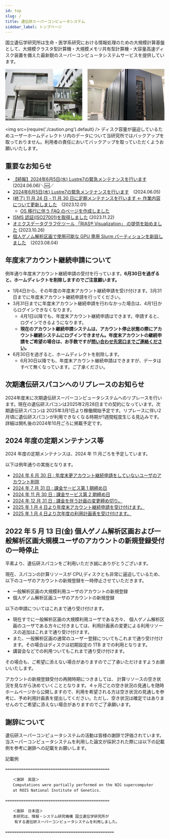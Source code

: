```yaml
---
id: top
slug: /
title: 遺伝研スーパーコンピュータシステム
sidebar_label: トップページ
---
```



国立遺伝学研究所は生命・医学系研究における情報処理のための大規模計算基盤として、大規模クラスタ型計算機・大規模メモリ共有型計算機・大容量高速ディスク装置を備えた最新鋭のスーパーコンピュータシステムサービスを提供しています。


![top_image2](top_image2.png)



<img src={require('./caution.png').default} />
ディスク容量が逼迫しているためユーザーホームディレクトリ内のデータについて当研究所ではバックアップを取っておりません。利用者の責任においてバックアップを取っていただくようお願いいたします。
<div className="clearfix"></div>


## 重要なお知らせ

- [【続報】2024年6月5日(水) Lustre7の緊急メンテナンスを行います](/blog/2024-06-06-Lustre7_maintenance_followup) (2024.06.06)＼&#x1f195;／
- [2024年6月5日(水) Lustre7の緊急メンテナンスを行います](/blog/2024-06-05-Lustre7_maintenance)　(2024.06.05)
- [(終了) 11 月 24 日 - 11 月 30 日に定期メンテナンスを行います ← 作業内容について更新しました](/blog/2023-11-24-scheduled-maintenance)　(2023.12.01)
    - [OS 移行に伴う FAQ のページを作成しました](/faq/faq_os_migration)
- [ISMS 認証(ISO27001)を取得しました](/guides/ISMS_Certificate) (2023.11.22)
- [オミクスデータグラフ化ツール 「RIAS®️ Visualization」 の提供を始めました](/advanced_guides/advanced_guide_2023#%E3%82%AA%E3%83%9F%E3%82%AF%E3%82%B9%E3%83%87%E3%83%BC%E3%82%BF%E3%82%B0%E3%83%A9%E3%83%95%E5%8C%96%E3%83%84%E3%83%BC%E3%83%AB-rias%25EF%25B8%258F-visualization%20%E3%81%AE-%E6%8F%90%E4%BE%9B%E3%82%92%E5%A7%8B%E3%82%81%E3%81%BE%E3%81%97%E3%81%9F) (2023.10.26)
- [個人ゲノム解析区画で使用可能な GPU 専用 Slurm パーティションを新設しました](/blog/2023-08-04-news_GPU_slurm)　(2023.08.04)


## 年度末アカウント継続申請について

例年通り年度末アカウント継続申請の受付を行っています。**6月30日を過ぎると、ホームディレクトを削除しますのでご注意願います。**

- 1月4日から、その年度の年度末アカウント継続申請を受け付けます。3月31日までに年度末アカウント継続申請を行ってください。
- 3月31日までに年度末アカウント継続申請を行わなかった場合は、4月1日からログインできなくなります。
    - 4月1日以降でも、年度末アカウント継続申請はできます。申請すると、ログインできるようになります。
    - **現在のアカウント継続申請システムは、アカウント停止状態の際にアカウント継続システムにログインできません。年度末アカウントの継続申請をご希望の場合は、お手数ですが[問い合わせ先窓口までご連絡ください](/application/reference)。**
- 6月30日を過ぎると、ホームディレクトを削除します。
    - 6月30日以降でも、年度末アカウント継続申請はできますが、データはすべて無くなっています。ご了承ください。




## 次期遺伝研スパコンへのリプレースのお知らせ

2024年度末に次期遺伝研スーパーコンピュータシステムへのリプレースを行います。現在の遺伝研スパコンは2025年2月28日までの契約になっています。次期遺伝研スパコンは 2025年3月1日より稼働開始予定です。リプレースに伴い2月頃に遺伝研スパコンが利用できなくなる時期が1週間程度生じる見込みです。詳細は開札後の2024年10月ごろに掲載予定です。


## 2024 年度の定期メンテナンス等

2024 年度の定期メンテナンスは、2024 年 11 月ごろを予定しています。

以下は例年通りの実施となります。
- [2024 年 6 月 30 日 : 年度末更アカウント継続申請をしていないユーザのアカウント削除](/application/renewal)
- [2024 年 7 月 31 日 : 課金サービス第 1 期締め日](/application/invoice/#請求書の発行)
- [2024 年 11 月 30 日 : 課金サービス第 2 期締め日](/application/invoice/#請求書の発行)
- [2024 年 12 月 31 日 : 課金を伴う計画の変更締め切り。](/application/invoice/#請求書の発行)
- [2025 年 1 月 4 日より年度末アカウント継続申請を受け付けます。](/application/renewal)
- [2025 年 1 月 4 日より次年度の利用計画表を受け付けます。](/application/resource_extension)



## 2022 年 5 月 13 日(金) 個人ゲノム解析区画および一般解析区画大規模ユーザのアカウントの新規登録受付の一時停止

平素より、遺伝研スパコンをご利用いただき誠にありがとうございます。

現在、スパコンの計算リソースが CPU,ディスクとも非常に逼迫しているため、以下のユーザのアカウントの新規登録を一時停止させていただきます。

- 一般解析区画の大規模利用ユーザのアカウントの新規登録
- 個人ゲノム解析区画ユーザのアカウントの新規登録

以下の申請についてはこれまで通り受け付けます。

- 現在すでに一般解析区画の大規模利用ユーザである方々、 個人ゲノム解析区画のユーザである方々に付きましては、利用計画表の変更による利用リソースの追加はこれまで通り受け付けます。
- また、一般解析区画の通常のユーザー登録についてもこれまで通り受け付けます。その場合はディスクは初期設定の 1TB までの利用となります。
- 講習会などでの利用ついてもこれまで通り受け付けます。


その場合も、ご希望に添えない場合がありますのでご了承いただけますようお願いいたします。

アカウントの新規登録受付の再開時期につきましては、 計算リソースの空き状況を見ながら決めていくこととなります。４ヶ月ごとの空き状況の見通しを随時ホームページから公開しますので、利用を希望される方は空き状況の見通しを参考に、予め利用計画表を提出してください。ただし、空き状況は確定ではありませんのでご希望に添えない場合がありますのでご了承願います。


## 謝辞について

遺伝研スーパーコンピュータシステムの活動は皆様の謝辞で評価されています。当スーパーコンピュータシステムを利用した論文が採択された際には以下の記載例を参考に謝辞への記載をお願いします。

記載例

```
==============================================

　　＜謝辞　英語＞
　　Computations were partially performed on the NIG supercomputer
　　at ROIS National Institute of Genetics.

==============================================

　　＜謝辞　日本語＞
　　本研究は、情報・システム研究機構 国立遺伝学研究所が
    有する遺伝研スーパーコンピュータシステムを利用しました。

================================================

```
